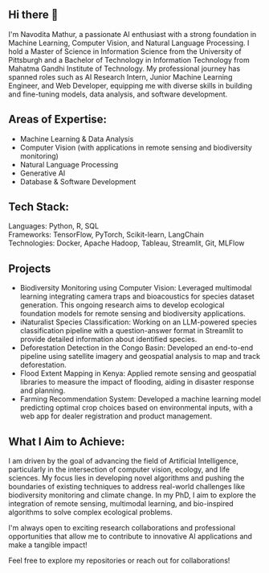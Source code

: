 ## Hi there 👋

I'm Navodita Mathur, a passionate AI enthusiast with a strong foundation in Machine Learning, Computer Vision, and Natural Language Processing. I hold a Master of Science in Information Science from the University of Pittsburgh and a Bachelor of Technology in Information Technology from Mahatma Gandhi Institute of Technology. My professional journey has spanned roles such as AI Research Intern, Junior Machine Learning Engineer, and Web Developer, equipping me with diverse skills in building and fine-tuning models, data analysis, and software development.

## Areas of Expertise:
- Machine Learning & Data Analysis 
- Computer Vision (with applications in remote sensing and biodiversity monitoring)
- Natural Language Processing
- Generative AI
- Database & Software Development

## Tech Stack:
Languages: Python, R, SQL <br/>
Frameworks: TensorFlow, PyTorch, Scikit-learn, LangChain <br/>
Technologies: Docker, Apache Hadoop, Tableau, Streamlit, Git, MLFlow <br/>

## Projects
- Biodiversity Monitoring using Computer Vision: Leveraged multimodal learning integrating camera traps and bioacoustics for species dataset generation. This ongoing research aims to develop ecological foundation models for remote sensing and biodiversity applications.
- iNaturalist Species Classification: Working on an LLM-powered species classification pipeline with a question-answer format in Streamlit to provide detailed information about identified species.
- Deforestation Detection in the Congo Basin: Developed an end-to-end pipeline using satellite imagery and geospatial analysis to map and track deforestation.
- Flood Extent Mapping in Kenya: Applied remote sensing and geospatial libraries to measure the impact of flooding, aiding in disaster response and planning.
- Farming Recommendation System: Developed a machine learning model predicting optimal crop choices based on environmental inputs, with a web app for dealer registration and product management.

## What I Aim to Achieve:
I am driven by the goal of advancing the field of Artificial Intelligence, particularly in the intersection of computer vision, ecology, and life sciences. My focus lies in developing novel algorithms and pushing the boundaries of existing techniques to address real-world challenges like biodiversity monitoring and climate change. In my PhD, I aim to explore the integration of remote sensing, multimodal learning, and bio-inspired algorithms to solve complex ecological problems.

I'm always open to exciting research collaborations and professional opportunities that allow me to contribute to innovative AI applications and make a tangible impact!

Feel free to explore my repositories or reach out for collaborations!
